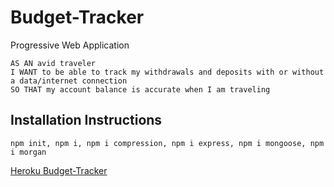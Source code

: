 # Budget-Tracker

Progressive Web Application

```
AS AN avid traveler
I WANT to be able to track my withdrawals and deposits with or without a data/internet connection
SO THAT my account balance is accurate when I am traveling
```

## Installation Instructions

```
npm init, npm i, npm i compression, npm i express, npm i mongoose, npm i morgan
```

[Heroku Budget-Tracker](https://damp-eyrie-83952.herokuapp.com/)